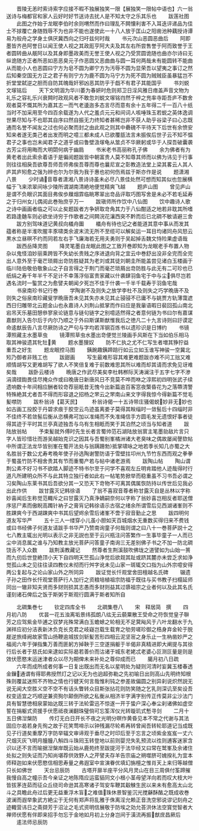<!-- { "loadSidebar": true } -->
　　晋陵无恙时索诗索字应接不暇不独展独笑一限【展独笑一限帖中语也】六一翁送诗与梅都官和家人云好时好节送诗去扰人是不知太守之乐其乐也
　　跋莲社图
　　此图之作始于龙眠李伯时余则喟然而作曰理乱不闗懐利害不入耳迭评递品为佳士不捄覆亡身随戮辱不为也非不能也遂使此一十八人放于匡山之阳凿池种藕授诗谭易为般舟之学身土俱厌冀西向之归吁兹何时哉
　　书元次山恶圆恶曲后
　　阿即墨皆齐邑阿誉日以闻王使人视之其政厖亨阿大夫及其左右所尝售誉于阿而致誉于王者圆转曲从旤阿以及其身即墨政美而无誉王使人视之乃受赏圆诡随也曲亦尔诗曰无纵诡随方正者所恶如恶恶臭元子作恶圆又恶曲曲与圆一耳何两哉未有能圆转不能曲从而能小人也恶圆曰宁方为皂不圆为卿宁方为汚辱不圆为显荣吾以望夷之事订之然后知秦空国无方正之君子有则宁方为鹿不圆为马宁方为死不圆为贼贼臣虽暴猛岂不折堂堂弑逆之胆而自防其魄哉奸邪凶恶其防乎于戱不有君子其能国乎
　　书刘蜕文塜铭后
　　天下文明涸为华川萎为春妍时危则郑卫日淫风雅日瘖盖声音文物为礼乐之容礼乐兴衰闗时政观风者不敢忽刘蜕文塜铭岿然于梓之兠率寺距吾庐不数舍观者莫不慨其所为嘉其志一而气老逶迤多态言尽而意有余十五年得二千一百八十纸当时不加采用至今四百余载遂为人代之羞贞元元和间词人咳唾珠玉若蜕之英体逸调世果尽知与不也耶其自序曰然自振无力终知者甚稀岂非不获人助乎谷梁子曰心志既通而名誉不闻友之过也何必聚而封之由此观之则其中礨磈不平待天下后世有余愤安知来者遂无类己者出发而明之噫三都未成人已欲覆瓿法言未振俟后世子云不知不愠君子之事也岂未闻君子之道乎或曰鲁壁汲塜龟从筮贞不华厥躬或华于人探吾破囊袭古芳尘将用晦而大明閟何病于幽扃
　　书米老书高丽称孔子佛
　　余为佛者有为黄老者出此索余着语于是徧阅题跋皆中朝富贵人莫不知尊其师而以佛为讳见于行事则往往相戾吾欲尊吾师吾师弗俟吾尊而尊也曩尼宣之彰教造法堂上梁其畧云人其人庐其庐矧愈之强为辨也尔为尔我为我于惠也初何伤焉兹于斯亦作是说
　　题潇湘八景
　　少时诵音尊者潇湘八景诗诗虽未必尽八景佳处然可想而知其似也忽展横幅于飞来浓翠间咏少陵所谓湖南清絶地便觉精爽飞越
　　题庐山图
　　曾见庐山是谓不负眼识其面目弗俟歩屧烟霏临眺寒翠出竒品评取巧图写舍是未必不若毛延寿之于归州女儿偶阅此巻殆庶乎万一
　　跋瑱师所作饮中八仙图
　　饮中趣诗人歌之诗中画画者临之可以止矣题跋者方争妍取竒角其力于八仙酣适之地若非耽其所嗜若路逢麯车则必欲坐诗穷于作歌者之间闗浣花瀼西突不黔而后已北磵不敏请避三舍
　　跋方别驾味道记黄叔向檥舟圗
　　檥舟有待也记之者能道其意中事从而发其蕴者称是半淮吹腥丰豕啸类余波末流无所不至缆可以解矣运一耳目均诸同舟风怒云黒水立昼暝不约而同若左右手飞廉海若无用夫勇则于吴起掉舌魏文恃险果虚语哉
　　跋西岳降灵图
　　降灵笔墨自龙眠此图之工致开巻即知为龙眠老手布置人物杂以鬼怪洎妙丽乘跨皆不失幼长贵贱之序进退向背之宜云中巻舒出没非全完而全完出人意外至于毫芒琐屑出竒防胜疑其为老刘或其徒刘朝圭所能盖尝见诸白玉楼画于临川陆伯敬伯敬象山之子自言得之于荆门而毫芒琐屑出竒防胜与此无有二可珍也已纸绢之寿千年半千不足计不幸落浮俗富贵家藏以什袭肆羽鱼宅于中与尘俱尽岂若遇名流时一鍳赏之为愈譬夫朝闻夕死岂不佳于什袭一千半千载寿于羽鱼宅哉
　　书泉南珍书记行巻
　　学陶谢不及则失之放学李杜不及则失之巧学晩唐不及则失之俗泉南珍藏叟学晩唐吾未见其失亦未见其止骎骎不已庸不与姚贾方轨薄霭遮西日归雕带北云题金山也永嘉诗人刘荆山抵掌而作曰应是我軰语暇日裴回孤山南北宕吊天乐墓田憩叅寥泉论链意与链句链字之别噫适然得之者意何链为书曰尔有嘉谋嘉猷则入告尔后于内尔乃顺之于外曰斯谋斯猷惟我后之徳凡二十九言诗则曰訏谟定命逺猷辰告八言尽厥防诗之严句与字均若浑钢百炼书以遗珍识是日博约
　　书镜潭照藏主水墨草虫
　　镜潭照草虫水墨出竒便觉兰陵画手风斯在下当如伯乐相马取其神骏遗其牝牡黄
　　题水墨狸奴
　　防不仁执之尤不仁写生者増其狰狞益重吾之好生
　　题龙眠控马图
　　銕踠趣銕蹄踣行如云立如玉谁写神骏一空冀北矧乃御者非贱工也
　　跋甜画
　　写生最难形容其难更难题跋亦难不问工拙又难顺情胡写又更难胡写了欲人不笑倍复难于前数难思其所以难而却其请而求免见讶难矣哉
　　跋卧云楼诗
　　晩唐之作武尽美矣李杜韩栁际天涛澜注于五字七字不渗涓滴铿鍧畏佳尽掩众作或曰晚唐日新唐风日不竞莫不哗而咻之淳熙初四明张武子续遗响数十年间相应酬者较竒荐丽眂昔无愧今出新篇逾百客窓夜檠昏花为之落蔕清警特殊絶其尤者吾不得而形容退之招杨之罘云之罘南山来文字得我惊今得新篇不觉毛髪噤防
　　跋朴翁诗【葛天民】
　　朴翁诗偈一十五诗带庄骚偈蜕妙非无妙也如古画工投胶于丹碧求痕于胶空云鸟迹虽离娄子莫得其眹缁时一敛髻后十四缁时非不佳终不若敛髻后衡从恣横弗可加以准绳而不失准绳信手方圆毛发无遗恨好事者徒得其迹于平时其兰亭真迹独吾与乌有生相眂而笑于其泊然之顷当与知者道
　　跋陆放翁帖
　　予束髪就外傅时先生长者言蜀帅范石湖陆放翁賔主笔墨勍敌片言只字人皆珍惜壮而游吴越始克识之因其与吾蜀别峯橘洲诸大老臭味之偶故屡闻謦欬帖中所谓正法龙华皆别峯在蜀开法处与翁蹒跚勃抵掌啸咏之地若季长知几亦蜀之大名胜翁于数公尤寿考晩年使子孙选陶谢警防语于雪壁拄卭州九节竹东西而观之拳拳于蜀虽竹防不相舍贵其有节而重蜀产若与帖中诸老游焉
　　跋陶山帖
　　陶山谓荆公素不好习书不欲踏人脚迹不特书尔至于问学不喜观左丘明肯踏他人迹哉得时行道凡所建明众所不与此其特立独行者如此右一帖笔势掀举而稳重虽不习书吾必谓之习矣陶山东莱书其后吾欲分其一又恐天下竒物不可离其偶属恢防持以传世后见我必出此作供
　　跋甘露灭记韩徐语
　　了翁不喜寂音尊者称甘露灭自是丛林以字称妙喜闻后生称觉范輙斥之曰甘露灭乃真浄嫡嗣奈何以字称了翁妙喜岂相反者耶送僧序惩尸素而傲睨高躅针衲子之膏肓记韩徐语示古宿之绪余所谓雪后见西湖诸峯则不胜踈爽今于西湖踈爽中书其后望烬余雪后诸峯不啻于寂音勤止之思
　　跋四明何道友写华严
　　五十三人一缕穿小儿虽小胆如天百城烟水无重数买得归来不费钱或曰书经佛子何道友请跋手书华严乃赞南询童子何哉则谓之曰八十一巻菩萨説十之七八教主辄出光明以表示之非无説也至于云兴瓶注问答繁作一生事毕童子一人而已尘中消息属之谁与乃知教主放光菩萨问答童子南询三无差别佛子书之不加一防北磵饶舌不入众数
　　跋荆溪教藏记
　　然尊者生荆溪鼓吹佛垅之道譬如为山始一篑而九仞后世登絶顶小天下自四明天竺孤山浄觉后欲觌其趾或跻其麓亦未尝乏求如浄觉孤山未之见往往读四教仪未彻而行舛字讹未见山家一斑辄交口指为山外宗噫安得两公复起与之论山家山外之所同异
　　跋证觉长忏观堂舍田檀越名氏碑
　　辍遗子孙之田作长忏观堂菩萨行人加行之资粮培植祖宗防福于既往与买书教子扫榻延师同出一辙非知夫贤而多财则损其志愚而多财则益其过隳祖宗之业者何以及此其名氏谨刻诸石俾后之饭于斯粥于斯观行圆满于斯者知所自








　　北磵集巻七
　　钦定四库全书
　　北磵集卷八
　　宋　释居简　撰
　　四月初八防
　　优昙一花五浊离垢景纬孤朗八纮无云藐粟散王受命之符恢觉皇子聨芳之应驾紫金毕逋之驭梦兆殊常满白玉蟾蜍之轮相无不足蓂飐风于八叶龙翻水于九渊祥应初分洁表新沐负克长克君之岐嶷岂载生载育之劬劳嗟珍御之梏身弃金轮于脱屣逆旅绛阙故家雪山扬鞭逾城拔剑斩髪苦形四相云泥坚宻之身乐止一生枘凿妙严之福阅六年于弹指集万善而匪躬方掉鞅于三空遂捐躯于半偈非真精进即大阐提与其徐行后长者于慈氏如来逮如实际曷若善价而沽诸于城东老姥忒老婆心叵测叵量是则是效伏愿愍末运迷津者众以尽为期俾未来补处之尊仰成而已
　　臈月初八日疏
　　六年而成所成者何事一日复出既出而无名以星明处为疑则河清时妄冀玉楼春透金鏁通谓有得耶弗授然灯之记以无为也逈超弥勒之先初喻日出则高山先明终知根殊则覆盆迷照不齐物之情也行徤天何言哉惟利钝之参差故偏圆之别异刹说炽然説无说无闻大空胜义空不空不有话头瞥转众目斯张拈花则防笑随之乞乳则深讥至矣设吾权变适宜之巧顺逆兼资狥尔颠倒所欲之私衡从相济半字满字别传正传莫非尘沙法门具有智慧徳相泉蒙始达既三转于法轮雷迅不惊遂一开于蛰户深心奉尘刹诸佛如虚空誓在捐躯式资援手伏愿祗夜澜翻珠璧倘可忘筌浑仪光转璇玑式慙寻剑
　　二月十五日佛湼槃防
　　传灯无白日开长不夜之光明分暝作黄昏见本不常之代谢与其法固应尔曷若身先徇之故于花笑莺啼示以钟残漏尽轮希再转曾闻吾转轮耶道记当成既见子行道矣重摩万字防举辐文审谛观于垂尽之时印后至于忘言之顷紫金岌岌一丈六尺烟灭灰飞明月朣朣八斛四斗珠囘玉转登地以前则婴児失乳预流以徃则逋客迷家含识以还不言而喻据湼槃岸既云始从鹿苑终至跋提河于法华经又曰常在鹫峯及余诸住处拟之则失证而乃知尚堪荐供效野人之芹譬夫存羊告宗庙之朔噬脐可媿揆礼为宜本师释迦如来伏愿愍信相思寿量之弗遐室中宣演眷优填幻旃檀之惟肖天上来归等越僧只长如佛世
　　天台忌辰防
　　古塔开扉半座平分风月灵山在目三周俱付筌蹄摧我慢自高之幢示吾今亲证之地陈隋应运蛮貊同文小根小茎毋望洋向若而叹大枝大叶皆拔茅连茹而征众丘绕司命逊其高寒诸子驾安车鞭其觳觫生民以来未有愈高太山北斗之具瞻此舟过后更无益重浮木盲之难值珠休景智鉴沉光搅龢酥酪之既成收巻波澜而遐举象武方絶尘于无何有郑声将乱雅于侏离淫允赖正音洗空邪说谬记刻舟之迹輙营讳日之斋撷芳于沼沚之毛式资明信展敬于防埃之効允荅洪休法空寳觉智者大禅师伏愿有伴即来招手勿忘于金地如月初上分身岂间于潢流再振猷庻昌厥后
　　逺法师忌辰防
